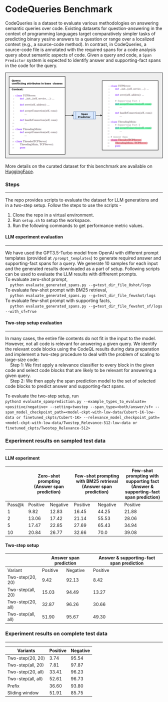 # CodeQueries Benchmark

CodeQueries is a dataset to evaluate various methodologies on answering semantic queries over code. Existing datasets for question-answering in the context of programming languages target comparatively simpler tasks of predicting binary yes/no answers to a question or range over a localized context (e.g., a source-code method). In contrast, in CodeQueries, a source-code file is annotated with the required spans for a code analysis query about semantic aspects of code. Given a query and code, a `Span Predictor` system is expected to identify answer and supporting-fact spans in the code for the query. 

<p align="center">
    <img src="figures/QA_Task.png" alt="CodeQueries task definition" style="width: 70vw; min-width: 300px;"/>
</p>

More details on the curated dataset for this benchmark are available on [HuggingFace](https://huggingface.co/datasets/thepurpleowl/codequeries).

### Steps
-----------
The repo provides scripts to evaluate the dataset for LLM generations and in a two-step setup. Follow the steps to use the scripts -
1. Clone the repo in a virtual environment.
2. Run `setup.sh` to setup the workspace.
3. Run the following commands to get performance metric values.   


#### LLM experiment evaluation
-----------
We have used the GPT3.5-Turbo model from OpenAI with different prompt templates (provided at `/prompt_templates`) to generate required answer and supporting-fact spans for a query. We generate 10 samples for each input and the generated results downloaded as a part of setup. Following scripts can be used to evaluate the LLM results with diffrerent prompts.  
To evaluate zero-shot prompt,  
&nbsp;&nbsp;&nbsp;&nbsp;`python evaluate_generated_spans.py --g=test_dir_file_0shot/logs`  
To evaluate few-shot prompt with BM25 retrieval,  
&nbsp;&nbsp;&nbsp;&nbsp;`python evaluate_generated_spans.py --g=test_dir_file_fewshot/logs`  
To evaluate few-shot prompt with supporting facts,  
&nbsp;&nbsp;&nbsp;&nbsp;`python evaluate_generated_spans.py --g=test_dir_file_fewshot_sf/logs --with_sf=True`

#### Two-step setup evaluation
-----------
In many cases, the entire file contents do not fit in the input to the model. However, not all code is relevant for answering a given query. We identify the relevant code blocks using the CodeQL results during data preparation and implement a two-step procedure to deal with the problem of scaling to large-size code:  
&nbsp;&nbsp;&nbsp;&nbsp;Step 1: We first apply a relevance classifier to every block in the given code and select code blocks that are likely to be relevant for answering a given query.  
&nbsp;&nbsp;&nbsp;&nbsp;Step 2: We then apply the span prediction model to the set of selected code blocks to predict answer and supporting-fact spans.  

To evaluate the two-step setup, run  
`python3 evaluate_spanprediction.py --example_types_to_evaluate=<positive/negative> --setting=twostep --span_type=<both/answer/sf> --span_model_checkpoint_path=<model-ckpt-with-low-data/Cubert-1K-low-data or finetuned_ckpts/Cubert-1K> --relevance_model_checkpoint_path=<model-ckpt-with-low-data/Twostep_Relevance-512-low-data or finetuned_ckpts/Twostep_Relevance-512>`


### Experiment results on sampled test data
-----------
#### LLM experiment
<table>
  <thead>
    <tr>
      <th></th>
      <th colspan="2">Zero-shot prompting <br>(Answer span prediction)</th>
      <th colspan="2">Few-shot prompting with BM25 retrieval <br>(Answer span prediction)</th>
      <th> Few-shot prompting with supporting fact <br>(Answer & supporting-fact span prediction)</th>
    </tr>
  </thead>
  <tbody>
    <tr>
      <td>Pass@k</td>
      <td>Positive</td>
      <td>Negative</td>
      <td>Positive</td>
      <td>Negative</td>
      <td>Positive</td>
    </tr>
    <tr>
      <td>1</td>
      <td>9.82</td>
      <td>12.83</td>
      <td>16.45</td>
      <td>44.25</td>
      <td>21.88</td>
    </tr>
    <tr>
      <td>2</td>
      <td>13.06</td>
      <td>17.42</td>
      <td>21.14</td>
      <td>55.53</td>
      <td>28.06</td>
    </tr>
    <tr>
      <td>5</td>
      <td>17.47</td>
      <td>22.85</td>
      <td>27.69</td>
      <td>65.43</td>
      <td>34.94</td>
    </tr>
    <tr>
      <td>10</td>
      <td>20.84</td>
      <td>26.77</td>
      <td>32.66</td>
      <td>70.0</td>
      <td>39.08</td>
    </tr>
  </tbody>
</table>

 #### Two-step setup
 <table>
  <thead>
    <tr>
      <th></th>
      <th colspan="2">Answer span prediction</th>
      <th>Answer & supporting-fact span prediction</th>
    </tr>
  </thead>
  <tbody>
    <tr>
      <td>Variant</td>
      <td>Positive</td>
      <td>Negative</td>
      <td>Positive</td>
    </tr>
    <tr>
      <td>Two-step(20, 20)</td>
      <td>9.42</td>
      <td>92.13</td>
      <td>8.42</td>
    </tr>
    <tr>
      <td>Two-step(all, 20)</td>
      <td>15.03 </td>
      <td>94.49</td>
      <td>13.27</td>
    </tr>
    <tr>
      <td>Two-step(20, all)</td>
      <td>32.87</td>
      <td>96.26</td>
      <td>30.66</td>
    </tr>
    <tr>
      <td>Two-step(all, all)</td>
      <td>51.90</td>
      <td>95.67</td>
      <td>49.30</td>
    </tr>
  </tbody>
</table>


### Experiment results on complete test data
-----------
| Variants                      | Positive     | Negative     |
|-------------------------------|--------------|--------------|
| Two-step(20, 20)              | 3.74         | 95.54        |
| Two-step(all, 20)             | 7.81         | 97.87        |
| Two-step(20, all)             | 33.41        | 96.23        |
| Two-step(all, all)            | 52.61        | 96.73        |
| Prefix                        | 36.60        | 93.80        |
| Sliding window                | 51.91        | 85.75        |
